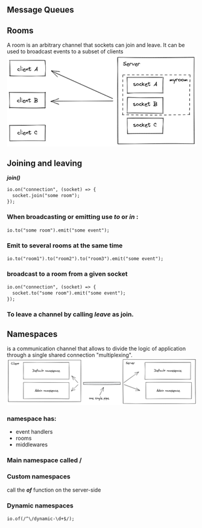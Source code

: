 ## Message Queues
## Rooms
A room is an arbitrary channel that sockets can join and leave. It can be used to broadcast events to a subset of clients
![](./images/rooms.png)
## Joining and leaving
***join()***

```
io.on("connection", (socket) => {
  socket.join("some room");
});
```
### When broadcasting or emitting use ***to*** or ***in*** :
```
io.to("some room").emit("some event");
```
### Emit to several rooms at the same time
```
io.to("room1").to("room2").to("room3").emit("some event");
```
### broadcast to a room from a given socket
```
io.on("connection", (socket) => {
  socket.to("some room").emit("some event");
});
```
### To leave a channel by calling ***leave*** as join.

## Namespaces
is a communication channel that allows to divide the logic of  application through a single shared connection "multiplexing".
![](./images//namespaces.png)

### namespace has:

- event handlers
- rooms
- middlewares

### Main namespace called /
### Custom namespaces
call the ***of*** function on the server-side
### Dynamic namespaces
```
io.of(/^\/dynamic-\d+$/);
```